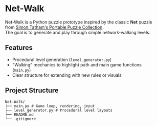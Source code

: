# Net-Walk

Net-Walk is a Python puzzle prototype inspired by the classic **Net** puzzle from [Simon Tatham's Portable Puzzle Collection](https://www.chiark.greenend.org.uk/~sgtatham/puzzles/).  
The goal is to generate and play through simple network-walking levels.

## Features

- Procedural level generation (`level_generator.py`)
- "Walking" mechanics to highlight path and main game functions (`main.py`)
- Clear structure for extending with new rules or visuals

## Project Structure
```
Net-Walk/
├── main.py # Game loop, rendering, input
├── level_generator.py # Procedural level layouts
├── README.md
└── .gitignore
```

